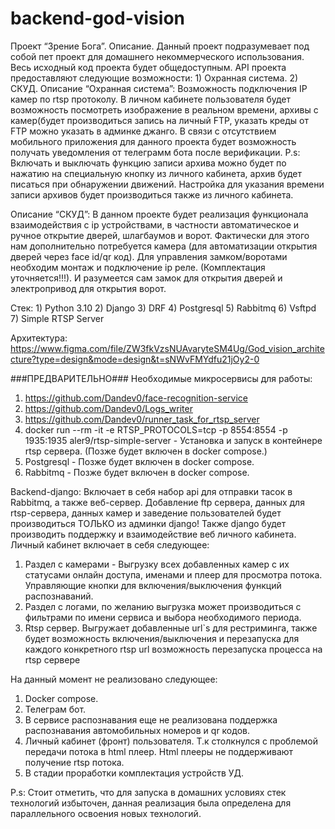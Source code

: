 # backend-god-vision
Проект “Зрение Бога”.
Описание.
Данный проект подразумевает под собой пет проект для домашнего некоммерческого использования. Весь исходный код проекта будет общедоступным. 
API проекта предоставляют следующие возможности:
    1) Охранная система.
    2) СКУД.
Описание “Охранная система”:
Возможность подключения IP камер по rtsp протоколу. В личном кабинете пользователя будет возможность посмотреть изображение в реальном времени, архивы с камер(будет производиться запись на личный FTP, указать креды от FTP можно указать в админке джанго. В связи с отсутствием мобильного приложения для данного проекта будет возможность получать уведомления от телеграмм бота после верификации.
P.s: Включать и выключать функцию записи архива можно будет по нажатию на  специальную кнопку из личного кабинета, архив будет писаться при обнаружении движений. Настройка для указания времени записи архивов будет производиться также из личного кабинета.

Описание “СКУД”:
В данном проекте будет реализация функционала взаимодействия с ip устройствами, в частности автоматическое и ручное открытие дверей, шлагбаумов и ворот. Фактически для этого нам дополнительно потребуется камера (для автоматизации открытия дверей через face id/qr код). Для управления замком/воротами необходим монтаж и подключение ip реле. (Комплектация уточняется!!!). И разумеется сам замок для открытия дверей и электропривод для открытия ворот.

Стек:
    1) Python 3.10
    2) Django
    3) DRF
    4) Postgresql
    5) Rabbitmq
    6) Vsftpd
    7) Simple RTSP Server

Архитектура:
https://www.figma.com/file/ZW3fkVzsNUAvaryteSM4Ug/God_vision_architecture?type=design&mode=design&t=sNWvFMYdfu21jOy2-0


###ПРЕДВАРИТЕЛЬНО###
Необходимые микросервисы для работы:
1) https://github.com/Dandev0/face-recognition-service
2) https://github.com/Dandev0/Logs_writer
3) https://github.com/Dandev0/runner_task_for_rtsp_server
4) docker run --rm -it -e RTSP_PROTOCOLS=tcp -p 8554:8554 -p 1935:1935 aler9/rtsp-simple-server    - Установка и запуск в контейнере rtsp сервера. (Позже будет включен в docker compose.)
5) Postgresql - Позже будет включен в docker compose.
6) Rabbitmq - Позже будет включен в docker compose.

Backend-django:
Включает в себя набор api для отправки тасок в Rabbitmq, а также веб-сервер. Добавление ftp сервера, данных для rtsp-сервера, данных камер и заведение пользователей будет производиться ТОЛЬКО из админки django! Также django будет производить поддержку и взаимодействие веб личного кабинета.
Личный кабинет включает в себя следующее:
1) Раздел с камерами - Выгрузку всех добавленных камер с их статусами онлайн доступа, именами и плеер для просмотра потока. Управляющие кнопки для включения/выключения функций распознаваний.
2) Раздел с логами, по желанию выгрузка может производиться с фильтрами по имени сервиса и выбора необходимого периода.
3) Rtsp сервер. Выгружает добавленные url`s для рестриминга, также будет возможность включения/выключения и перезапуска для каждого конкретного rtsp url возможность перезапуска процесса на rtsp сервере

На данный момент не реализовано следующее:
1) Docker compose.
2) Телеграм бот.
3) В сервисе распознавания еще не реализована поддержка распознавания автомобильных номеров и qr кодов.
4) Личный кабинет (фронт) пользователя. Т.к столкнулся с проблемой передачи потока в html плеер. Html плееры не поддерживают получение rtsp потока.
5) В стадии проработки комплектация устройств УД.

P.s: Стоит отметить, что для запуска в домашних условиях стек технологий избыточен, данная реализация была определена для параллельного освоения новых технологий.
